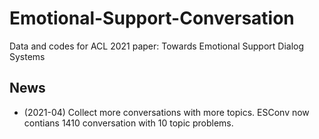 # Emotional-Support-Conversation
Data and codes for ACL 2021 paper: Towards Emotional Support Dialog Systems


## News
- (2021-04) Collect more conversations with more topics. ESConv now contians 1410 conversation with 10 topic problems.
